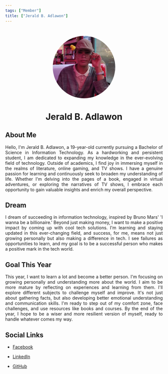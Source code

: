 ```yaml
---
tags: ["Member"]
title: ["Jerald B. Adlawon"]
---
```


<TagLinks/>

<div align="center">
  <img src="../../images/jerald.jpg" width="200" height="200" style="border-radius: 50%; margin-top: 25px;" />
</div>

<div align="center">
  <h1>Jerald B. Adlawon</h1>
</div>

<div style="text-align: justify;">
  <h2>About Me</h2>
  <p>Hello, I'm Jerald B. Adlawon, a 19-year-old currently pursuing a Bachelor of Science in Information Technology. As a hardworking and persistent student, I am dedicated to expanding my knowledge in the ever-evolving field of technology. Outside of academics, I find joy in immersing myself in the realms of literature, online gaming, and TV shows. I have a genuine passion for learning and continuously seek to broaden my understanding of life. Whether I'm delving into the pages of a book, engaged in virtual adventures, or exploring the narratives of TV shows, I embrace each opportunity to gain valuable insights and enrich my overall perspective.</p>

  <h2>Dream</h2>
  <p>I dream of succeeding in information technology, inspired by Bruno Mars' 'I wanna be a billionaire.' Beyond just making money, I want to make a positive impact by coming up with cool tech solutions. I'm learning and staying updated in this ever-changing field, and success, for me, means not just growing personally but also making a difference in tech. I see failures as opportunities to learn, and my goal is to be a successful person who makes a positive mark in the tech world.</p>
  
  <h2>Goal This Year</h2>
  <p>This year, I want to learn a lot and become a better person. I'm focusing on growing personally and understanding more about the world. I aim to be more mature by reflecting on experiences and learning from them. I'll explore different subjects to challenge myself and improve. It's not just about gathering facts, but also developing better emotional understanding and communication skills. I'm ready to step out of my comfort zone, face challenges, and use resources like books and courses. By the end of the year, I hope to be a wiser and more resilient version of myself, ready to handle whatever comes my way.</p>

  <h2>Social Links</h2>
  <ul>
    <li>
      <p>
        <a href="https://www.facebook.com/jerald.adlawon/">Facebook</a>
      </p>
    </li>
    <li>
      <p>
        <a href="https://www.linkedin.com/in/adlawon-jerald-b-818377296/">LinkedIn</a>
      </p>
    </li>
    <li>
      <p>
        <a href="https://github.com/jera1d">GitHub</a>
      </p>
    </li>
  </ul>
</div>